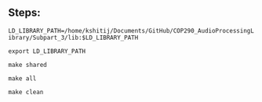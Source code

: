 ## Steps:

`LD_LIBRARY_PATH=/home/kshitij/Documents/GitHub/COP290_AudioProcessingLibrary/Subpart_3/lib:$LD_LIBRARY_PATH`

`export LD_LIBRARY_PATH`

`make shared`

`make all`

`make clean`
